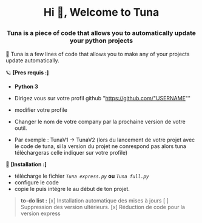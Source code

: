<h1 align="center">Hi 👋, Welcome to Tuna <p align="left"></h1>
<h3 align="center">Tuna is a piece of code that allows you to automatically update your python projects </h3>



🦞 Tuna is a few lines of code that allows you to make any of your projects update automatically.


🪐 **[Pres requis :]**

- **Python 3**

- Dirigez vous sur votre profil github "https://github.com/"USERNAME""
- modifier votre profile
- Changer le nom de votre company par la prochaine version de votre outil.
- Par exemple : TunaV1 -> TunaV2 (lors du lancement de votre projet avec le code de tuna, si la version du projet ne conrespond pas alors tuna téléchargeras celle indiquer sur votre profile)


🔑 **[Installation :]**

- télécharge le fichier *`Tuna express.py`* **ou** *`Tuna full.py`*
- configure le code
- copie le puis intégre le au début de ton projet. 


> **to-do list :**
[x] Installation automatique des mises à jours
[ ] Suppression des version ultérieurs.
[x] Réduction de code pour la version express
